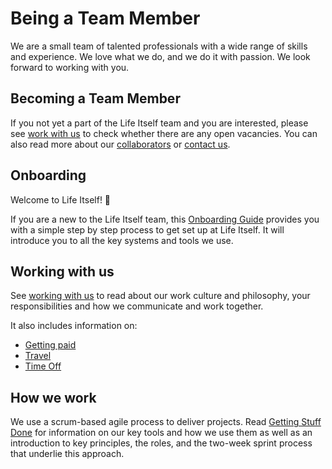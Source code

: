 # Being a Team Member 

We are a small team of talented professionals with a wide range of skills and experience. We love what we do, and we do it with passion. We look forward to working with you. 

## Becoming a Team Member

If you not yet a part of the Life Itself team and you are interested, please see [work with us](https://lifeitself.us/jobs/) to check whether there are any open vacancies. You can also read more about our [collaborators](https://lifeitself.us/collaborators/) or [contact us](https://lifeitself.us/contact/). 

## Onboarding 

Welcome to Life Itself! 🌱 

If you are a new to the Life Itself team, this [Onboarding Guide](https://tao.lifeitself.us/onboarding/) provides you with a simple step by step process to get set up at Life Itself. It will introduce you to all the key systems and tools we use. 

## Working with us 

See [working with us](https://tao.lifeitself.us/working-with-us) to read about our work culture and philosophy, your responsibilities and how we communicate and work together. 

It also includes information on:

* [Getting paid](https://tao.lifeitself.us/working-with-us/#getting-paid) 
* [Travel](https://tao.lifeitself.us/working-with-us/#expenses-and-travel)
* [Time Off](https://tao.lifeitself.us/working-with-us/#time-off)

## How we work

We use a scrum-based agile process to deliver projects. Read [Getting Stuff Done](https://tao.lifeitself.us/getting-work-done/) for information on our key tools and how we use them as well as an introduction to key principles, the roles, and the two-week sprint process that underlie this approach.

